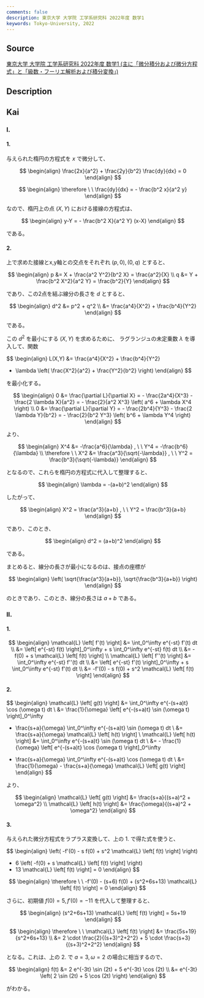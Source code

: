 ```yaml
---
comments: false
description: 東京大学 大学院 工学系研究科 2022年度 数学1
keywords: Tokyo-University, 2022
---
```


## **Source**
[東京大学 大学院 工学系研究科 2022年度 数学1 (主に「微分積分および微分方程式」と「級数・フーリエ解析および積分変換」)](https://www.t.u-tokyo.ac.jp/soe/admission/general-past)

## **Description**

## **Kai**
### I.
#### 1.
与えられた楕円の方程式を $x$ で微分して、

$$
\begin{align}
\frac{2x}{a^2} + \frac{2y}{b^2} \frac{dy}{dx} = 0
\end{align}
$$

$$
\begin{align}
\therefore \ \ 
\frac{dy}{dx} = - \frac{b^2 x}{a^2 y}
\end{align}
$$

なので、楕円上の点 $(X,Y)$ における接線の方程式は、

$$
\begin{align}
y-Y = - \frac{b^2 X}{a^2 Y} (x-X)
\end{align}
$$

である。

#### 2.
上で求めた接線とx,y軸との交点をそれぞれ $(p,0),(0,q)$ とすると、

$$
\begin{align}
p &= X + \frac{a^2 Y^2}{b^2 X} = \frac{a^2}{X}
\\
q &= Y + \frac{b^2 X^2}{a^2 Y} = \frac{b^2}{Y}
\end{align}
$$

であり、この2点を結ぶ線分の長さを $d$ とすると、

$$
\begin{align}
d^2
&= p^2 + q^2
\\
&= \frac{a^4}{X^2} + \frac{b^4}{Y^2}
\end{align}
$$

である。

この $d^2$ を最小にする $(X,Y)$ を求めるために、
ラグランジュの未定乗数 $\lambda$ を導入して、関数

$$
\begin{align}
L(X,Y)
&= \frac{a^4}{X^2} + \frac{b^4}{Y^2}
- \lambda \left( \frac{X^2}{a^2} + \frac{Y^2}{b^2} \right)
\end{align}
$$

を最小化する。

$$
\begin{align}
0
&= \frac{\partial L}{\partial X}
= - \frac{2a^4}{X^3} - \frac{2 \lambda X}{a^2}
= - \frac{2}{a^2 X^3} \left( a^6 + \lambda X^4 \right)
\\
0
&= \frac{\partial L}{\partial Y}
= - \frac{2b^4}{Y^3} - \frac{2 \lambda Y}{b^2}
= - \frac{2}{b^2 Y^3} \left( b^6 + \lambda Y^4 \right)
\end{align}
$$

より、

$$
\begin{align}
X^4 &= -\frac{a^6}{\lambda}
, \ \ 
Y^4 = -\frac{b^6}{\lambda}
\\
\therefore \ \ 
X^2 &= \frac{a^3}{\sqrt{-\lambda}}
, \ \ 
Y^2 = \frac{b^3}{\sqrt{-\lambda}}
\end{align}
$$

となるので、これらを楕円の方程式に代入して整理すると、

$$
\begin{align}
\lambda = -(a+b)^2
\end{align}
$$

したがって、

$$
\begin{align}
X^2 = \frac{a^3}{a+b}
, \ \ 
Y^2 = \frac{b^3}{a+b}
\end{align}
$$

であり、このとき、

$$
\begin{align}
d^2 = (a+b)^2
\end{align}
$$

である。

まとめると、線分の長さが最小になるのは、接点の座標が

$$
\begin{align}
\left( \sqrt{\frac{a^3}{a+b}}, \sqrt{\frac{b^3}{a+b}} \right)
\end{align}
$$

のときであり、このとき、線分の長さは $a+b$ である。

### II.
#### 1.

$$
\begin{align}
\mathcal{L} \left[ f'(t) \right]
&= \int_0^\infty e^{-st} f'(t) dt
\\
&= \left[ e^{-st} f(t) \right]_0^\infty + s \int_0^\infty e^{-st} f(t) dt
\\
&= -f(0) + s \mathcal{L} \left[ f(t) \right]
\\
\mathcal{L} \left[ f''(t) \right]
&= \int_0^\infty e^{-st} f''(t) dt
\\
&= \left[ e^{-st} f'(t) \right]_0^\infty + s \int_0^\infty e^{-st} f'(t) dt
\\
&= -f'(0) - s f(0) + s^2 \mathcal{L} \left[ f(t) \right]
\end{align}
$$

#### 2.

$$
\begin{align}
\mathcal{L} \left[ g(t) \right]
&= \int_0^\infty e^{-(s+a)t} \cos (\omega t) dt
\\
&= \frac{1}{\omega} \left[ e^{-(s+a)t} \sin (\omega t) \right]_0^\infty
+ \frac{s+a}{\omega} \int_0^\infty e^{-(s+a)t} \sin (\omega t) dt
\\
&= \frac{s+a}{\omega} \mathcal{L} \left[ h(t) \right]
\\
\mathcal{L} \left[ h(t) \right]
&= \int_0^\infty e^{-(s+a)t} \sin (\omega t) dt
\\
&= - \frac{1}{\omega} \left[ e^{-(s+a)t} \cos (\omega t) \right]_0^\infty
- \frac{s+a}{\omega} \int_0^\infty e^{-(s+a)t} \cos (\omega t) dt
\\
&= \frac{1}{\omega} - \frac{s+a}{\omega} \mathcal{L} \left[ g(t) \right]
\end{align}
$$

より、

$$
\begin{align}
\mathcal{L} \left[ g(t) \right]
&= \frac{s+a}{(s+a)^2 + \omega^2}
\\
\mathcal{L} \left[ h(t) \right]
&= \frac{\omega}{(s+a)^2 + \omega^2}
\end{align}
$$

#### 3.
与えられた微分方程式をラプラス変換して、上の 1. で得た式を使うと、

$$
\begin{align}
\left( -f'(0) - s f(0) + s^2 \mathcal{L} \left[ f(t) \right] \right)
+ 6 \left( -f(0) + s \mathcal{L} \left[ f(t) \right] \right)
+ 13 \mathcal{L} \left[ f(t) \right]
= 0
\end{align}
$$

$$
\begin{align}
\therefore \ \ 
-f'(0) - (s+6) f(0) + (s^2+6s+13) \mathcal{L} \left[ f(t) \right] = 0
\end{align}
$$

さらに、初期値 $f(0)=5, f'(0)=-11$ を代入して整理すると、

$$
\begin{align}
(s^2+6s+13) \mathcal{L} \left[ f(t) \right] = 5s+19
\end{align}
$$

$$
\begin{align}
\therefore \ \ 
\mathcal{L} \left[ f(t) \right]
&= \frac{5s+19}{s^2+6s+13}
\\
&= 2 \cdot \frac{2}{(s+3)^2+2^2} + 5 \cdot \frac{s+3}{(s+3)^2+2^2}
\end{align}
$$

となる。これは、上の 2. で $a=3, \omega=2$ の場合に相当するので、

$$
\begin{align}
f(t)
&= 2 e^{-3t} \sin (2t) + 5 e^{-3t} \cos (2t)
\\
&= e^{-3t} \left( 2 \sin (2t) + 5 \cos (2t) \right)
\end{align}
$$

がわかる。